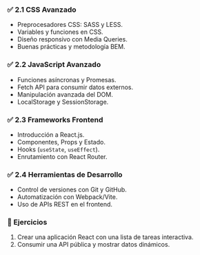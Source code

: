 ### ✅ 2.1 CSS Avanzado
- Preprocesadores CSS: SASS y LESS.
- Variables y funciones en CSS.
- Diseño responsivo con Media Queries.
- Buenas prácticas y metodología BEM.

### ✅ 2.2 JavaScript Avanzado
- Funciones asíncronas y Promesas.
- Fetch API para consumir datos externos.
- Manipulación avanzada del DOM.
- LocalStorage y SessionStorage.

### ✅ 2.3 Frameworks Frontend
- Introducción a React.js.
- Componentes, Props y Estado.
- Hooks (`useState`, `useEffect`).
- Enrutamiento con React Router.

### ✅ 2.4 Herramientas de Desarrollo
- Control de versiones con Git y GitHub.
- Automatización con Webpack/Vite.
- Uso de APIs REST en el frontend.

### 🔹 Ejercicios
1. Crear una aplicación React con una lista de tareas interactiva.
2. Consumir una API pública y mostrar datos dinámicos.